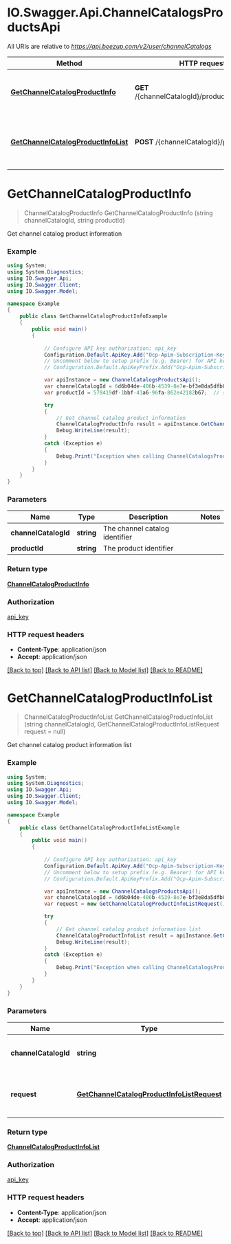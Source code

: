 # IO.Swagger.Api.ChannelCatalogsProductsApi

All URIs are relative to *https://api.beezup.com/v2/user/channelCatalogs*

Method | HTTP request | Description
------------- | ------------- | -------------
[**GetChannelCatalogProductInfo**](ChannelCatalogsProductsApi.md#getchannelcatalogproductinfo) | **GET** /{channelCatalogId}/products/{productId} | Get channel catalog product information
[**GetChannelCatalogProductInfoList**](ChannelCatalogsProductsApi.md#getchannelcatalogproductinfolist) | **POST** /{channelCatalogId}/products | Get channel catalog product information list


<a name="getchannelcatalogproductinfo"></a>
# **GetChannelCatalogProductInfo**
> ChannelCatalogProductInfo GetChannelCatalogProductInfo (string channelCatalogId, string productId)

Get channel catalog product information

### Example
```csharp
using System;
using System.Diagnostics;
using IO.Swagger.Api;
using IO.Swagger.Client;
using IO.Swagger.Model;

namespace Example
{
    public class GetChannelCatalogProductInfoExample
    {
        public void main()
        {
            
            // Configure API key authorization: api_key
            Configuration.Default.ApiKey.Add("Ocp-Apim-Subscription-Key", "YOUR_API_KEY");
            // Uncomment below to setup prefix (e.g. Bearer) for API key, if needed
            // Configuration.Default.ApiKeyPrefix.Add("Ocp-Apim-Subscription-Key", "Bearer");

            var apiInstance = new ChannelCatalogsProductsApi();
            var channelCatalogId = 6d6b04de-406b-4539-8e7e-bf3e8da5dfb0;  // string | The channel catalog identifier
            var productId = 578419df-1bbf-41a6-96fa-862e42182b67;  // string | The product identifier

            try
            {
                // Get channel catalog product information
                ChannelCatalogProductInfo result = apiInstance.GetChannelCatalogProductInfo(channelCatalogId, productId);
                Debug.WriteLine(result);
            }
            catch (Exception e)
            {
                Debug.Print("Exception when calling ChannelCatalogsProductsApi.GetChannelCatalogProductInfo: " + e.Message );
            }
        }
    }
}
```

### Parameters

Name | Type | Description  | Notes
------------- | ------------- | ------------- | -------------
 **channelCatalogId** | **string**| The channel catalog identifier | 
 **productId** | **string**| The product identifier | 

### Return type

[**ChannelCatalogProductInfo**](ChannelCatalogProductInfo.md)

### Authorization

[api_key](../README.md#api_key)

### HTTP request headers

 - **Content-Type**: application/json
 - **Accept**: application/json

[[Back to top]](#) [[Back to API list]](../README.md#documentation-for-api-endpoints) [[Back to Model list]](../README.md#documentation-for-models) [[Back to README]](../README.md)

<a name="getchannelcatalogproductinfolist"></a>
# **GetChannelCatalogProductInfoList**
> ChannelCatalogProductInfoList GetChannelCatalogProductInfoList (string channelCatalogId, GetChannelCatalogProductInfoListRequest request = null)

Get channel catalog product information list

### Example
```csharp
using System;
using System.Diagnostics;
using IO.Swagger.Api;
using IO.Swagger.Client;
using IO.Swagger.Model;

namespace Example
{
    public class GetChannelCatalogProductInfoListExample
    {
        public void main()
        {
            
            // Configure API key authorization: api_key
            Configuration.Default.ApiKey.Add("Ocp-Apim-Subscription-Key", "YOUR_API_KEY");
            // Uncomment below to setup prefix (e.g. Bearer) for API key, if needed
            // Configuration.Default.ApiKeyPrefix.Add("Ocp-Apim-Subscription-Key", "Bearer");

            var apiInstance = new ChannelCatalogsProductsApi();
            var channelCatalogId = 6d6b04de-406b-4539-8e7e-bf3e8da5dfb0;  // string | The channel catalog identifier
            var request = new GetChannelCatalogProductInfoListRequest(); // GetChannelCatalogProductInfoListRequest | The channel catalog product list filter (optional) 

            try
            {
                // Get channel catalog product information list
                ChannelCatalogProductInfoList result = apiInstance.GetChannelCatalogProductInfoList(channelCatalogId, request);
                Debug.WriteLine(result);
            }
            catch (Exception e)
            {
                Debug.Print("Exception when calling ChannelCatalogsProductsApi.GetChannelCatalogProductInfoList: " + e.Message );
            }
        }
    }
}
```

### Parameters

Name | Type | Description  | Notes
------------- | ------------- | ------------- | -------------
 **channelCatalogId** | **string**| The channel catalog identifier | 
 **request** | [**GetChannelCatalogProductInfoListRequest**](GetChannelCatalogProductInfoListRequest.md)| The channel catalog product list filter | [optional] 

### Return type

[**ChannelCatalogProductInfoList**](ChannelCatalogProductInfoList.md)

### Authorization

[api_key](../README.md#api_key)

### HTTP request headers

 - **Content-Type**: application/json
 - **Accept**: application/json

[[Back to top]](#) [[Back to API list]](../README.md#documentation-for-api-endpoints) [[Back to Model list]](../README.md#documentation-for-models) [[Back to README]](../README.md)

